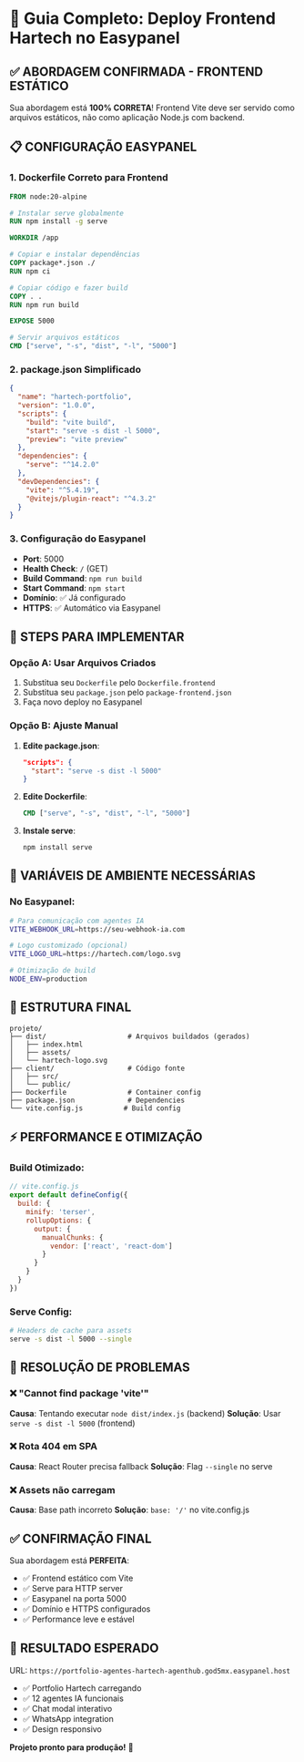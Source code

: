 # 🚀 Guia Completo: Deploy Frontend Hartech no Easypanel

## ✅ ABORDAGEM CONFIRMADA - FRONTEND ESTÁTICO

Sua abordagem está **100% CORRETA**! Frontend Vite deve ser servido como arquivos estáticos, não como aplicação Node.js com backend.

## 📋 CONFIGURAÇÃO EASYPANEL

### 1. **Dockerfile Correto para Frontend**
```dockerfile
FROM node:20-alpine

# Instalar serve globalmente
RUN npm install -g serve

WORKDIR /app

# Copiar e instalar dependências
COPY package*.json ./
RUN npm ci

# Copiar código e fazer build
COPY . .
RUN npm run build

EXPOSE 5000

# Servir arquivos estáticos
CMD ["serve", "-s", "dist", "-l", "5000"]
```

### 2. **package.json Simplificado**
```json
{
  "name": "hartech-portfolio",
  "version": "1.0.0",
  "scripts": {
    "build": "vite build",
    "start": "serve -s dist -l 5000",
    "preview": "vite preview"
  },
  "dependencies": {
    "serve": "^14.2.0"
  },
  "devDependencies": {
    "vite": "^5.4.19",
    "@vitejs/plugin-react": "^4.3.2"
  }
}
```

### 3. **Configuração do Easypanel**
- **Port**: 5000
- **Health Check**: `/` (GET)
- **Build Command**: `npm run build`
- **Start Command**: `npm start`
- **Domínio**: ✅ Já configurado
- **HTTPS**: ✅ Automático via Easypanel

## 🎯 STEPS PARA IMPLEMENTAR

### Opção A: Usar Arquivos Criados
1. Substitua seu `Dockerfile` pelo `Dockerfile.frontend`
2. Substitua seu `package.json` pelo `package-frontend.json`
3. Faça novo deploy no Easypanel

### Opção B: Ajuste Manual
1. **Edite package.json**:
   ```json
   "scripts": {
     "start": "serve -s dist -l 5000"
   }
   ```

2. **Edite Dockerfile**:
   ```dockerfile
   CMD ["serve", "-s", "dist", "-l", "5000"]
   ```

3. **Instale serve**:
   ```bash
   npm install serve
   ```

## 🔧 VARIÁVEIS DE AMBIENTE NECESSÁRIAS

### No Easypanel:
```bash
# Para comunicação com agentes IA
VITE_WEBHOOK_URL=https://seu-webhook-ia.com

# Logo customizado (opcional)
VITE_LOGO_URL=https://hartech.com/logo.svg

# Otimização de build
NODE_ENV=production
```

## 📂 ESTRUTURA FINAL

```
projeto/
├── dist/                    # Arquivos buildados (gerados)
│   ├── index.html
│   ├── assets/
│   └── hartech-logo.svg
├── client/                  # Código fonte
│   ├── src/
│   └── public/
├── Dockerfile               # Container config
├── package.json             # Dependencies
└── vite.config.js          # Build config
```

## ⚡ PERFORMANCE E OTIMIZAÇÃO

### Build Otimizado:
```js
// vite.config.js
export default defineConfig({
  build: {
    minify: 'terser',
    rollupOptions: {
      output: {
        manualChunks: {
          vendor: ['react', 'react-dom']
        }
      }
    }
  }
})
```

### Serve Config:
```bash
# Headers de cache para assets
serve -s dist -l 5000 --single
```

## 🚨 RESOLUÇÃO DE PROBLEMAS

### ❌ "Cannot find package 'vite'"
**Causa**: Tentando executar `node dist/index.js` (backend)
**Solução**: Usar `serve -s dist -l 5000` (frontend)

### ❌ Rota 404 em SPA
**Causa**: React Router precisa fallback
**Solução**: Flag `--single` no serve

### ❌ Assets não carregam
**Causa**: Base path incorreto
**Solução**: `base: '/'` no vite.config.js

## ✅ CONFIRMAÇÃO FINAL

Sua abordagem está **PERFEITA**:
- ✅ Frontend estático com Vite
- ✅ Serve para HTTP server
- ✅ Easypanel na porta 5000
- ✅ Domínio e HTTPS configurados
- ✅ Performance leve e estável

## 🎉 RESULTADO ESPERADO

URL: `https://portfolio-agentes-hartech-agenthub.god5mx.easypanel.host`
- ✅ Portfolio Hartech carregando
- ✅ 12 agentes IA funcionais
- ✅ Chat modal interativo
- ✅ WhatsApp integration
- ✅ Design responsivo

**Projeto pronto para produção!** 🚀